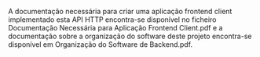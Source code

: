 A documentação necessária para criar uma aplicação frontend client implementado esta API HTTP encontra-se disponível no ficheiro Documentação Necessária para Aplicação Frontend Client.pdf e a documentação sobre a organização do software deste projeto encontra-se disponível em Organização do Software de Backend.pdf.
